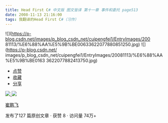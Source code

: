 ```yaml
---
title: Head First C# 中文版 图文皆译 第十一章 事件和委托 page513
date: 2008-11-13 21:16:00
tags: 我翻译的Head First C#（习作）
---
```

![](https://p-blog.csdn.net/images/p_blog_csdn_net/cuipengfei1/EntryImages/200
81113/%E6%88%AA%E5%9B%BE00633622077880851250.jpg) ![](https://p-blog.csdn.net/
images/p_blog_csdn_net/cuipengfei1/EntryImages/20081113/%E6%88%AA%E5%9B%BE0163
3622077882413750.jpg)

  * [ 点赞  ](javascript:;)
  * [ 收藏  ](javascript:;)
  * [ 分享 ](javascript:;)

[ ![](https://profile.csdnimg.cn/5/2/5/3_cuipengfei1)
![](https://g.csdnimg.cn/static/user-reg-year/1x/11.png)
](https://blog.csdn.net/cuipengfei1)

[ 崔鹏飞 ](https://blog.csdn.net/cuipengfei1)

发布了127 篇原创文章  ·  获赞 8  ·  访问量 74万+

